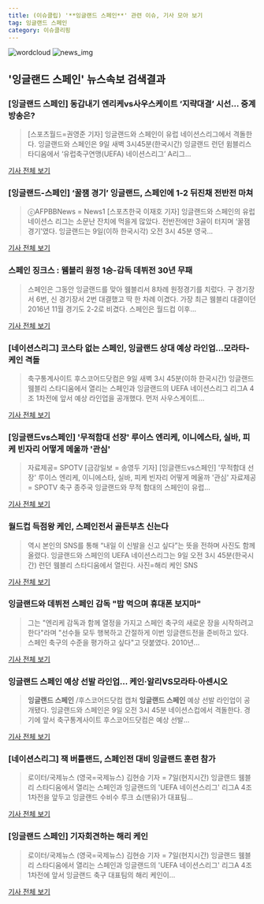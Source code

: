 ```yaml
---
title: (이슈클립) '**잉글랜드 스페인**' 관련 이슈, 기사 모아 보기
tag: 잉글랜드 스페인
category: 이슈클리핑
---
```

![wordcloud](https://s3.ap-northeast-2.amazonaws.com/lyrics101-wordcloud/2018-09-09-1536437721.png)
![news_img](https://user-images.githubusercontent.com/42597476/44507050-1206f400-a6e4-11e8-8d98-7ffbfebb353f.png)
## **'**잉글랜드 스페인**'** 뉴스속보 검색결과
### [**잉글랜드 스페인**] 동갑내기 엔리케vs사우스케이트 ‘지략대결’ 시선… 중계방송은?

>[스포츠월드=권영준 기자] 잉글랜드와 스페인이 유럽 네이션스리그에서 격돌한다. 잉글랜드와 스페인은 9일 새벽 3시45분(한국시간) 잉글랜드 런던 윔블리스타디움에서 ‘유럽축구연맹(UEFA) 네이션스리그’ A리그...

<a href="http://www.sportsworldi.com/content/html/2018/09/08/20180908787869.html" target="_blank">기사 전체 보기</a>

### [잉글랜드-스페인] ‘꿀잼 경기’ 잉글랜드, 스페인에 1-2 뒤진채 전반전 마쳐

>ⓒAFPBBNews = News1 [스포츠한국 이재호 기자] 잉글랜드와 스페인의 유럽 네이션스 리그는 소문난 잔치에 먹을게 많았다. 전반전에만 3골이 터지며 ‘꿀잼 경기’였다. 잉글랜드는 9일(이하 한국시각) 오전 3시 45분 영국...

<a href="http://sports.hankooki.com/lpage/soccer/201809/sp2018090904553193750.htm" target="_blank">기사 전체 보기</a>

### 스페인 징크스 : 웸블리 원정 1승-감독 데뷔전 30년 무패

>스페인은 그동안 잉글랜드를 맞아 웸블리서 8차례 원정경기를 치렀다. 구 경기장서 6번, 신 경기장서 2번 대결했고 딱 한 차례 이겼다. 가장 최근 웸블리 대결이던 2016년 11월 경기도 2-2로 비겼다. 스페인은 월드컵 이후...

<a href="http://www.sportalkorea.com/news/view.php?gisa_uniq=2018090819375655&section_code=20&cp=se&gomb=1" target="_blank">기사 전체 보기</a>

### [네이션스리그] 코스타 없는 스페인, 잉글랜드 상대 예상 라인업...모라타-케인 격돌

>축구통계사이트 후스코어드닷컴은 9일 새벽 3시 45분(이하 한국시간) 잉글랜드 웸블리 스타디움에서 열리는 스페인과 잉글랜드의 UEFA 네이션스리그 리그A 4조 1차전에 앞서 예상 라인업을 공개했다. 먼저 사우스게이트...

<a href="http://www.kookje.co.kr/news2011/asp/newsbody.asp?code=0600&key=20180908.99099002564" target="_blank">기사 전체 보기</a>

### [잉글랜드vs스페인] '무적함대 선장' 루이스 엔리케, 이니에스타, 실바, 피케 빈자리 어떻게 메울까 '관심'

>자료제공= SPOTV [금강일보 = 송영두 기자] [잉글랜드vs스페인] '무적함대 선장' 루이스 엔리케, 이니에스타, 실바, 피케 빈자리 어떻게 메울까 '관심' 자료제공= SPOTV 축구 종주국 잉글랜드와 무적 함대의 스페인이 유럽...

<a href="http://www.ggilbo.com/news/articleView.html?idxno=543743" target="_blank">기사 전체 보기</a>

### 월드컵 득점왕 케인, 스페인전서 골든부츠 신는다

>역시 본인의 SNS를 통해 “내일 이 신발을 신고 싶다”는 뜻을 전하며 사진도 함께 올렸다. 잉글랜드와 스페인의 UEFA 네이션스리그는 9일 오전 3시 45분(한국시간) 런던 웸블리 스타디움에서 열린다. 사진=해리 케인 SNS

<a href="http://www.sportalkorea.com/news/view.php?gisa_uniq=2018090812004702&section_code=20&cp=se&gomb=1" target="_blank">기사 전체 보기</a>

### 잉글랜드와 데뷔전 스페인 감독 "밥 먹으며 휴대폰 보지마"

>그는 "엔리케 감독과 함께 열정을 가지고 스페인 축구의 새로운 장을 시작하려고 한다"라며 "선수들 모두 행복하고 간절하게 이번 잉글랜드전을 준비하고 있다. 스페인 축구의 수준을 평가하고 싶다"고 덧붙였다. 2010년...

<a href="http://app.yonhapnews.co.kr/YNA/Basic/SNS/r.aspx?c=AKR20180907099300007&did=1195m" target="_blank">기사 전체 보기</a>

### **잉글랜드 스페인** 예상 선발 라인업… 케인·알리VS모라타·아센시오

>**잉글랜드 스페인** /후스코어드닷컴 캡처  **잉글랜드 스페인** 예상 선발 라인업이 공개됐다. 잉글랜드와 스페인은 9일 오전 3시 45분 네이션스컵에서 격돌한다. 경기에 앞서 축구통계사이트 후스코어드닷컴은 예상 선발...

<a href="http://www.kyeongin.com/main/view.php?key=20180908001321356" target="_blank">기사 전체 보기</a>

### [네이션스리그] 잭 버틀랜드, 스페인전 대비 잉글랜드 훈련 참가

>로이터/국제뉴스 (영국=국제뉴스) 김현승 기자 = 7일(현지시간) 잉글랜드 웸블리 스타디움에서 열리는 스페인과 잉글랜드의 'UEFA 네이션스리그' 리그A 4조 1차전을 앞두고 잉글랜드 수비수 루크 쇼(맨유)가 대표팀...

<a href="http://www.gukjenews.com/news/articleView.html?idxno=988181" target="_blank">기사 전체 보기</a>

### [**잉글랜드 스페인**] 기자회견하는 해리 케인

>로이터/국제뉴스 (영국=국제뉴스) 김현승 기자 = 7일(현지시간) 잉글랜드 웸블리 스타디움에서 열리는 스페인과 잉글랜드의 'UEFA 네이션스리그' 리그A 4조 1차전에 앞서 잉글랜드 축구 대표팀의 해리 케인이...

<a href="http://www.gukjenews.com/news/articleView.html?idxno=988166" target="_blank">기사 전체 보기</a>


